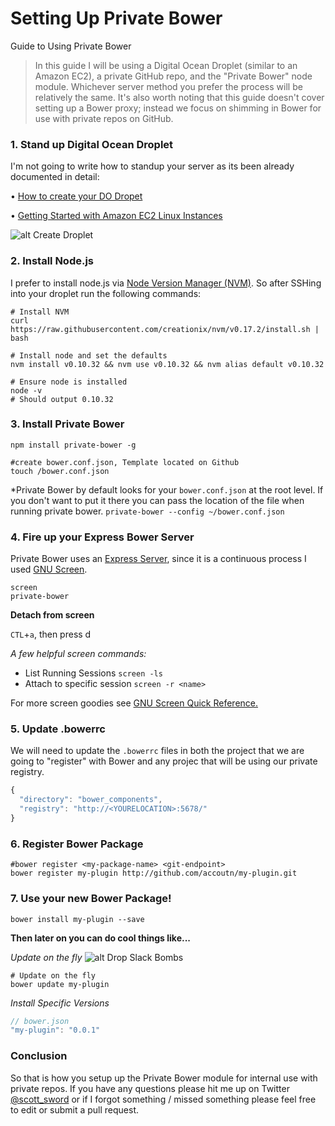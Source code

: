 Setting Up Private Bower
========================

Guide to Using Private Bower



> In this guide I will be using a Digital Ocean Droplet (similar to an Amazon EC2), a private GitHub repo, and the "Private Bower" node module. Whichever server method you prefer the process will be relatively the same. It's also worth noting that this guide doesn't cover setting up a Bower proxy; instead we focus on shimming in Bower for use with private repos on GitHub.

### 1. Stand up Digital Ocean Droplet
I'm not going to write how to standup your server as its been already documented in detail:

• [How to create your DO Dropet](https://www.digitalocean.com/community/tutorials/how-to-create-your-first-digitalocean-droplet-virtual-server)

• [Getting Started with Amazon EC2 Linux Instances](http://docs.aws.amazon.com/AWSEC2/latest/UserGuide/get-set-up-for-amazon-ec2.html)

![alt Create Droplet](https://s3-us-west-2.amazonaws.com/tpopensource/boise-angularjs/droplet.png "Create Droplet")

### 2. Install Node.js
I prefer to install node.js via [Node Version Manager (NVM)](https://github.com/creationix/nvm). So after SSHing into your droplet run the following commands: 

```shell
# Install NVM
curl https://raw.githubusercontent.com/creationix/nvm/v0.17.2/install.sh | bash
```

```shell
# Install node and set the defaults
nvm install v0.10.32 && nvm use v0.10.32 && nvm alias default v0.10.32
```

```shell
# Ensure node is installed
node -v 
# Should output 0.10.32
```

### 3. Install Private Bower

```shell
npm install private-bower -g
```
```shell
#create bower.conf.json, Template located on Github
touch /bower.conf.json
```
*Private Bower by default looks for your `bower.conf.json` at the root level. If you don't want to put it there you can pass the location of the file when running private bower. `private-bower --config ~/bower.conf.json`

### 4. Fire up your Express Bower Server

Private Bower uses an [Express Server](http://expressjs.com/), since it is a continuous process I used [GNU Screen](http://www.gnu.org/software/screen/).

```shell
screen
private-bower
```
**Detach from screen**

`CTL`+`a`, then press d

*A few helpful screen commands:*
* List Running Sessions `screen -ls`
* Attach to specific session `screen -r <name>`

For more screen goodies see [GNU Screen Quick Reference.](http://aperiodic.net/screen/quick_reference)


### 5. Update .bowerrc
We will need to update the `.bowerrc` files in both the project that we are going to "register" with Bower and any projec that will be using our private registry.
```js
{
  "directory": "bower_components",
  "registry": "http://<YOURELOCATION>:5678/"
}
```

### 6. Register Bower Package

```shell
#bower register <my-package-name> <git-endpoint>
bower register my-plugin http://github.com/accoutn/my-plugin.git
```

### 7. Use your new Bower Package!

```shell
bower install my-plugin --save
```

**Then later on you can do cool things like...**

*Update on the fly*
![alt Drop Slack Bombs](https://s3-us-west-2.amazonaws.com/tpopensource/boise-angularjs/slack.png "Drop Slack Bombs")


```shell
# Update on the fly
bower update my-plugin
```

*Install Specific Versions*
```js
// bower.json
"my-plugin": "0.0.1"
```

### Conclusion
So that is how you setup up the Private Bower module for internal use with private repos. If you have any questions please hit me up on Twitter [@scott_sword](https://twitter.com/scott_sword) or if I forgot something / missed something please feel free to edit or submit a pull request.
